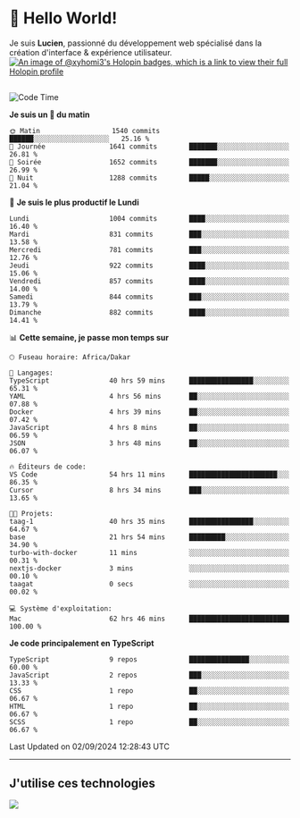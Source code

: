 # 👋 Hello World!

Je suis **Lucien**, passionné du développement web spécialisé dans la création d'interface & expérience utilisateur.
[![An image of @xyhomi3's Holopin badges, which is a link to view their full Holopin profile](https://holopin.me/xyhomi3)](https://holopin.io/@xyhomi3)

##

<!--START_SECTION:waka-->
![Code Time](http://img.shields.io/badge/Code%20Time-1%2C953%20hrs%209%20mins-blue)

**Je suis un 🐤 du matin** 

```text
🌞 Matin                  1540 commits        ██████░░░░░░░░░░░░░░░░░░░   25.16 % 
🌆 Journée                1641 commits        ███████░░░░░░░░░░░░░░░░░░   26.81 % 
🌃 Soirée                 1652 commits        ███████░░░░░░░░░░░░░░░░░░   26.99 % 
🌙 Nuit                   1288 commits        █████░░░░░░░░░░░░░░░░░░░░   21.04 % 
```
📅 **Je suis le plus productif le Lundi** 

```text
Lundi                    1004 commits        ████░░░░░░░░░░░░░░░░░░░░░   16.40 % 
Mardi                    831 commits         ███░░░░░░░░░░░░░░░░░░░░░░   13.58 % 
Mercredi                 781 commits         ███░░░░░░░░░░░░░░░░░░░░░░   12.76 % 
Jeudi                    922 commits         ████░░░░░░░░░░░░░░░░░░░░░   15.06 % 
Vendredi                 857 commits         ████░░░░░░░░░░░░░░░░░░░░░   14.00 % 
Samedi                   844 commits         ███░░░░░░░░░░░░░░░░░░░░░░   13.79 % 
Dimanche                 882 commits         ████░░░░░░░░░░░░░░░░░░░░░   14.41 % 
```


📊 **Cette semaine, je passe mon temps sur** 

```text
🕑︎ Fuseau horaire: Africa/Dakar

💬 Langages: 
TypeScript               40 hrs 59 mins      ████████████████░░░░░░░░░   65.31 % 
YAML                     4 hrs 56 mins       ██░░░░░░░░░░░░░░░░░░░░░░░   07.88 % 
Docker                   4 hrs 39 mins       ██░░░░░░░░░░░░░░░░░░░░░░░   07.42 % 
JavaScript               4 hrs 8 mins        ██░░░░░░░░░░░░░░░░░░░░░░░   06.59 % 
JSON                     3 hrs 48 mins       ██░░░░░░░░░░░░░░░░░░░░░░░   06.07 % 

🔥 Éditeurs de code: 
VS Code                  54 hrs 11 mins      ██████████████████████░░░   86.35 % 
Cursor                   8 hrs 34 mins       ███░░░░░░░░░░░░░░░░░░░░░░   13.65 % 

🐱‍💻 Projets: 
taag-1                   40 hrs 35 mins      ████████████████░░░░░░░░░   64.67 % 
base                     21 hrs 54 mins      █████████░░░░░░░░░░░░░░░░   34.90 % 
turbo-with-docker        11 mins             ░░░░░░░░░░░░░░░░░░░░░░░░░   00.31 % 
nextjs-docker            3 mins              ░░░░░░░░░░░░░░░░░░░░░░░░░   00.10 % 
taagat                   0 secs              ░░░░░░░░░░░░░░░░░░░░░░░░░   00.02 % 

💻 Système d'exploitation: 
Mac                      62 hrs 46 mins      █████████████████████████   100.00 % 
```

**Je code principalement en TypeScript** 

```text
TypeScript               9 repos             ███████████████░░░░░░░░░░   60.00 % 
JavaScript               2 repos             ███░░░░░░░░░░░░░░░░░░░░░░   13.33 % 
CSS                      1 repo              ██░░░░░░░░░░░░░░░░░░░░░░░   06.67 % 
HTML                     1 repo              ██░░░░░░░░░░░░░░░░░░░░░░░   06.67 % 
SCSS                     1 repo              ██░░░░░░░░░░░░░░░░░░░░░░░   06.67 % 
```




 Last Updated on 02/09/2024 12:28:43 UTC
<!--END_SECTION:waka-->
---

## J'utilise ces technologies

<p align="left">
  <a href="https://skillicons.dev">
    <img src="https://skillicons.dev/icons?i=ts,js,md,scss,tailwind,react,docker,express,astro,vite,nextjs,vercel,figma,ableton" />
  </a>
</p>

